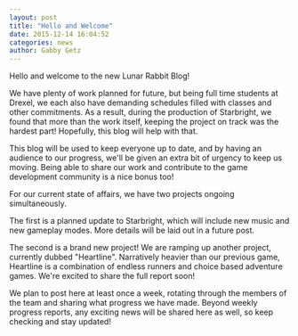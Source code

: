 ```yaml
---
layout: post
title: "Hello and Welcome"
date: 2015-12-14 16:04:52
categories: news
author: Gabby Getz
---
```

Hello and welcome to the new Lunar Rabbit Blog!

We have plenty of work planned for future, but being full time students at Drexel, we each also have demanding schedules filled with classes and other commitments. As a result, during the production of Starbright, we found that more than the work itself, keeping the project on track was the hardest part!  Hopefully, this blog will help with that. 

This blog will be used to keep everyone up to date, and by having an audience to our progress, we'll be given an extra bit of urgency to keep us moving. Being able to share our work and contribute to the game development community is a nice bonus too!

For our current state of affairs, we have two projects ongoing simultaneously.

The first is a planned update to Starbright, which will include new music and new gameplay modes. More details will be laid out in a future post.

The second is a brand new project! We are ramping up another project, currently dubbed "Heartline". Narratively heavier than our previous game, Heartline is a combination of endless runners and choice based adventure games. We're excited to share the full report soon!

We plan to post here at least once a week, rotating through the members of the team and sharing what progress we have made. Beyond weekly progress reports, any exciting news will be shared here as well, so keep checking and stay updated!
